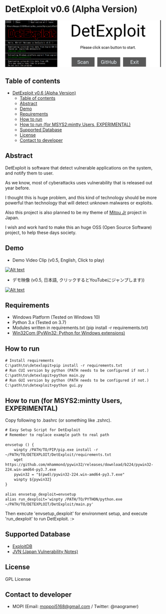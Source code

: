 # DetExploit v0.6 (Alpha Version)

![ScreenShot1](sshot.png)

## Table of contents

<!-- TOC -->

- [DetExploit v0.6 (Alpha Version)](#detexploit-v06-alpha-version)
    - [Table of contents](#table-of-contents)
    - [Abstract](#abstract)
    - [Demo](#demo)
    - [Requirements](#requirements)
    - [How to run](#how-to-run)
    - [How to run (for MSYS2:mintty Users, EXPERIMENTAL)](#how-to-run-for-msys2mintty-users-experimental)
    - [Supported Database](#supported-database)
    - [License](#license)
    - [Contact to developer](#contact-to-developer)

<!-- /TOC -->

## Abstract

DetExploit is software that detect vulnerable applications on the system, and notify them to user.

As we know, most of cyberattacks uses vulnerability that is released out year before.

I thought this is huge problem, and this kind of technology should be more powerful than technology that will detect unknown malwares or exploits.

Also this project is also planned to be my theme of [Mitou Jr](https://jr.mitou.org/) project in Japan.

I wish and work hard to make this an huge OSS (Open Source Software) project, to help these days society.

## Demo

+ Demo Video Clip (v0.5, English, Click to play)

[![Alt text](https://img.youtube.com/vi/VBev9dtGtEM/0.jpg)](https://www.youtube.com/watch?v=VBev9dtGtEM)

+ デモ映像 (v0.5, 日本語, クリックするとYouTubeにジャンプします))

[![Alt text](https://img.youtube.com/vi/aIMhaA_ysUY/0.jpg)](https://www.youtube.com/watch?v=aIMhaA_ysUY)

## Requirements

+ Windows Platform (Tested on Windows 10)
+ Python 3.x (Tested on 3.7)
+ Modules written in requirements.txt (pip install -r requirements.txt)
+ [Win32Com (PyWin32: Python for Windows extensions)](https://github.com/mhammond/pywin32/releases)

## How to run

```
# Install requirements
C:\path\to\detexlopit>pip install -r requirements.txt
# Run CUI version by python (PATH needs to be configured if not.)
C:\path\to\detexlopit>python main.py
# Run GUI version by python (PATH needs to be configured if not.)
C:\path\to\detexploit>python gui.py
```

## How to run (for MSYS2:mintty Users, EXPERIMENTAL)

Copy following to .bashrc (or something like .zshrc).

```
# Easy Setup Script for DetExploit
# Remember to replace example path to real path

envsetup () {
    winpty /PATH/TO/PIP/pip.exe install -r ~/PATH/TO/DETEXPLOIT/DetExploit/requirements.txt
    wget https://github.com/mhammond/pywin32/releases/download/b224/pywin32-224.win-amd64-py3.7.exe
    pywin32 = "$(pwd)/pywin32-224.win-amd64-py3.7.exe"
    winpty ${pywin32}
}

alias envsetup_dexploit=envsetup
alias run_dexploit='winpty /PATH/TO/PYTHON/python.exe ~/PATH/TO/DETEXPLOIT/DetExploit/main.py'
```

Then execute 'envsetup_dexploit' for environment setup, and execute 'run_dexploit' to run DetExploit. :>

## Supported Database

+ [ExploitDB](exploit-db.com/)
+ [JVN (Japan Vulnerability Notes)](https://jvn.jp/)

## License

GPL License

## Contact to developer

+ MOPI (Email: moppoi5168@gmail.com / Twitter: @naogramer)

